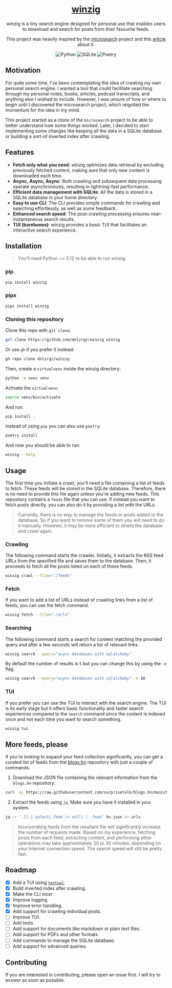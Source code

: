 <div align="center">

# [winzig](https://pypi.org/project/winzig/)

winzig is a tiny search engine designed for personal use that enables users to download and search for posts from their favourite feeds.  

This project was heavily inspired by the [microsearch](https://github.com/alexmolas/microsearch) project and this [article](https://www.alexmolas.com/2024/02/05/a-search-engine-in-80-lines.html) about it.  

![Python](https://img.shields.io/badge/python-3670A0?style=for-the-badge&logo=python&logoColor=ffdd54)
![SQLite](https://img.shields.io/badge/sqlite-%2307405e.svg?style=for-the-badge&logo=sqlite&logoColor=white)
![Poetry](https://img.shields.io/badge/Poetry-%233B82F6.svg?style=for-the-badge&logo=poetry&logoColor=0B3D8D)
</div>


## Motivation

For quite some time, I've been contemplating the idea of creating my own personal search engine. I wanted a tool that could facilitate searching through my personal notes, books, articles, podcast transcripts, and anything else I wished to include. However, I was unsure of how or where to begin until I discovered the microsearch project, which reignited the momentum for the idea in my mind.  

This project started as a clone of the `microsearch` project to be able to better understand how some things worked. Later, I decided to start implementing some changes like keeping all the data in a SQLite database or building a sort-of inverted index after crawling.  

## Features

- **Fetch only what you need**: winzig optimizes data retrieval by excluding previously fetched content, making sure that only new content is downloaded each time.  
- **Async, Async, Async**: Both crawling and subsequent data processing operate asynchronously, resulting in lightning-fast performance.  
- **Efficient data management with SQLite**: All the data is stored in a SQLite database in your home directory.
- **Easy to use CLI**: The CLI provides simple commands for crawling and searching effortlessly, as well as some feedback.  
- **Enhanced search speed**: The post-crawling processing ensures near-instantaneous search results.  
- **TUI (barebones)**: winzig provides a basic TUI that facilitates an interactive search experience.


## Installation

> You'll need Python >= 3.12 to be able to run winzig.

### pip

```bash
pip install winzig
```

### pipx

```bash
pipx install winzig
```

### Cloning this repository

Clone this repo with `git clone`:

```bash
git clone https://github.com/dnlzrgz/winzig winzig
```

Or use `gh` if you prefer it instead:

```bash
gh repo clone dnlzrgz/winzig
```

Then, create a `virtualvenv` inside the winzig directory:

```bash
python -m venv venv
```

Activate the `virtualvenv`:

```bash
source venv/bin/activate
```

And run:

```bash
pip install .
```

Instead of using `pip` you can also use `poetry`:

```bash
poetry install
```

And now you should be able to run:

```bash
winzig --help
```

## Usage

The first time you initiate a crawl, you'll need a file containing a list of feeds to fetch. These feeds will be stored in the SQLite database. Therefore, there is no need to provide this file again unless you're adding new feeds. This repository contains a `feeds` file that you can use. If instead you want to fetch posts directly, you can also do it by providing a list with the URLs.

> Currently, there is no way to manage the feeds or posts added to the database. So if you want to remove some of them you will need to do it manually. However, it may be more efficient to delete the database and crawl again.  
### Crawling


The following command starts the crawler. Initially, it extracts the RSS feed URLs from the specified file and saves them to the database. Then, it proceeds to fetch all the posts listed on each of these feeds.  

```bash
winzig crawl --file="./feeds"
```

### Fetch

If you want to add a list of URLs instead of crawling links from a list of feeds, you can use the fetch command.  

```bash
winzig fetch --file="./urls"
```

### Searching

The following command starts a search for content matching the provided query and after a few seconds will return a list of relevant links.  

```bash
winzig search --query="async databases with sqlalchemy"
```

By default the number of results is `5` but you can change this by using the `-n` flag.  

```bash
winzig search --query="async databases with sqlalchemy" -n 10
```

### TUI

If you prefer you can use the TUI to interact with the search engine. The TUI is its early stage but it offers basic functionality and faster search experiences compared to the `search` command since the content is indexed once and not each time you want to search something.  

```bash
winzig tui
```

## More feeds, please

If you're looking to expand your feed collection significantly, you can get a curated list of feeds from the [blogs.hn](https://github.com/surprisetalk/blogs.hn) repository with just a couple of commands.  

1. Download the JSON file containing the relevant information from the `blogs.hn` repository.

```bash
curl -sL https://raw.githubusercontent.com/surprisetalk/blogs.hn/main/blogs.json -o hn.json
```

2. Extract the feeds using `jq`. Make sure you have it installed in your system.

```bash
jq -r '.[] | select(.feed != null) | .feed' hn.json >> urls
```

> Incorporating feeds from the resultant file will significantly increase the number of requests made. Based on my experience, fetching posts from each feed, extracting content, and performing other operations may take approximately 20 to 30 minutes, depending on your Internet connection speed. The search speed will still be pretty fast.

## Roadmap

- [x] Add a TUI using [`textual`](https://textual.textualize.io/).  
- [x] Build inverted index after crawling.  
- [x] Make the CLI nicer.  
- [x] Improve logging.
- [x] Improve error handling.
- [x] Add support for crawling individual posts.
- [ ] Improve TUI.
- [ ] Add tests.  
- [ ] Add support for documents like markdown or plain text files.  
- [ ] Add support for PDFs and other formats.  
- [ ] Add commands to manage the SQLite database.  
- [ ] Add support for advanced queries.  

## Contributing

If you are interested in contributing, please open an issue first. I will try to answer as soon as possible.  


